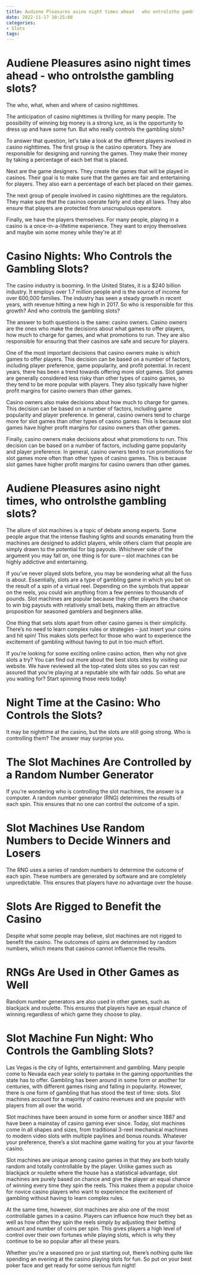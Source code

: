 ```yaml
---
title: Audiene Pleasures asino night times ahead   who ontrolsthe gambling slots
date: 2022-11-17 10:25:08
categories:
- Slots
tags:
---
```



#  Audiene Pleasures asino night times ahead - who ontrolsthe gambling slots?

The who, what, when and where of casino nighttimes.

The anticipation of casino nighttimes is thrilling for many people. The possibility of winning big money is a strong lure, as is the opportunity to dress up and have some fun. But who really controls the gambling slots?

To answer that question, let's take a look at the different players involved in casino nighttimes. The first group is the casino operators. They are responsible for designing and running the games. They make their money by taking a percentage of each bet that is placed.

Next are the game designers. They create the games that will be played in casinos. Their goal is to make sure that the games are fair and entertaining for players. They also earn a percentage of each bet placed on their games.

The next group of people involved in casino nighttimes are the regulators. They make sure that the casinos operate fairly and obey all laws. They also ensure that players are protected from unscrupulous operators.

Finally, we have the players themselves. For many people, playing in a casino is a once-in-a-lifetime experience. They want to enjoy themselves and maybe win some money while they're at it!

#  Casino Nights: Who Controls the Gambling Slots?

The casino industry is booming. In the United States, it is a $240 billion industry. It employs over 1.7 million people and is the source of income for over 600,000 families. The industry has seen a steady growth in recent years, with revenue hitting a new high in 2017. So who is responsible for this growth? And who controls the gambling slots?

The answer to both questions is the same: casino owners. Casino owners are the ones who make the decisions about what games to offer players, how much to charge for games, and what promotions to run. They are also responsible for ensuring that their casinos are safe and secure for players.

One of the most important decisions that casino owners make is which games to offer players. This decision can be based on a number of factors, including player preference, game popularity, and profit potential. In recent years, there has been a trend towards offering more slot games. Slot games are generally considered less risky than other types of casino games, so they tend to be more popular with players. They also typically have higher profit margins for casino owners than other games.

 Casino owners also make decisions about how much to charge for games. This decision can be based on a number of factors, including game popularity and player preference. In general, casino owners tend to charge more for slot games than other types of casino games. This is because slot games have higher profit margins for casino owners than other games.

Finally, casino owners make decisions about what promotions to run. This decision can be based on a number of factors, including game popularity and player preference. In general, casino owners tend to run promotions for slot games more often than other types of casino games. This is because slot games have higher profit margins for casino owners than other games.

#  Audiene Pleasures asino night times, who ontrolsthe gambling slots?

The allure of slot machines is a topic of debate among experts. Some people argue that the intense flashing lights and sounds emanating from the machines are designed to addict players, while others claim that people are simply drawn to the potential for big payouts. Whichever side of the argument you may fall on, one thing is for sure – slot machines can be highly addictive and entertaining.

If you’ve never played slots before, you may be wondering what all the fuss is about. Essentially, slots are a type of gambling game in which you bet on the result of a spin of a virtual reel. Depending on the symbols that appear on the reels, you could win anything from a few pennies to thousands of pounds. Slot machines are popular because they offer players the chance to win big payouts with relatively small bets, making them an attractive proposition for seasoned gamblers and beginners alike.

One thing that sets slots apart from other casino games is their simplicity. There’s no need to learn complex rules or strategies – just insert your coins and hit spin! This makes slots perfect for those who want to experience the excitement of gambling without having to put in too much effort.

If you’re looking for some exciting online casino action, then why not give slots a try? You can find out more about the best slots sites by visiting our website. We have reviewed all the top-rated slots sites so you can rest assured that you’re playing at a reputable site with fair odds. So what are you waiting for? Start spinning those reels today!

#  Night Time at the Casino: Who Controls the Slots?

It may be nighttime at the casino, but the slots are still going strong. Who is controlling them? The answer may surprise you.

# The Slot Machines Are Controlled by a Random Number Generator

If you're wondering who is controlling the slot machines, the answer is a computer. A random number generator (RNG) determines the results of each spin. This ensures that no one can control the outcome of a spin.

# Slot Machines Use Random Numbers to Decide Winners and Losers

The RNG uses a series of random numbers to determine the outcome of each spin. These numbers are generated by software and are completely unpredictable. This ensures that players have no advantage over the house.

# Slots Are Rigged to Benefit the Casino

Despite what some people may believe, slot machines are not rigged to benefit the casino. The outcomes of spins are determined by random numbers, which means that casinos cannot influence the results.

# RNGs Are Used in Other Games as Well

Random number generators are also used in other games, such as blackjack and roulette. This ensures that players have an equal chance of winning regardless of which game they choose to play.

# Slot Machine Fun Night: Who Controls the Gambling Slots?

Las Vegas is the city of lights, entertainment and gambling. Many people come to Nevada each year solely to partake in the gaming opportunities the state has to offer. Gambling has been around in some form or another for centuries, with different games rising and falling in popularity. However, there is one form of gambling that has stood the test of time: slots. Slot machines account for a majority of casino revenues and are popular with players from all over the world.

Slot machines have been around in some form or another since 1887 and have been a mainstay of casino gaming ever since. Today, slot machines come in all shapes and sizes, from traditional 3-reel mechanical machines to modern video slots with multiple paylines and bonus rounds. Whatever your preference, there’s a slot machine game waiting for you at your favorite casino.

Slot machines are unique among casino games in that they are both totally random and totally controllable by the player. Unlike games such as blackjack or roulette where the house has a statistical advantage, slot machines are purely based on chance and give the player an equal chance of winning every time they spin the reels. This makes them a popular choice for novice casino players who want to experience the excitement of gambling without having to learn complex rules.

At the same time, however, slot machines are also one of the most controllable games in a casino. Players can influence how much they bet as well as how often they spin the reels simply by adjusting their betting amount and number of coins per spin. This gives players a high level of control over their own fortunes while playing slots, which is why they continue to be so popular after all these years.

Whether you’re a seasoned pro or just starting out, there’s nothing quite like spending an evening at the casino playing slots for fun. So put on your best poker face and get ready for some serious fun night!